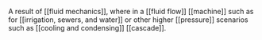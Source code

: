 A result of [[fluid mechanics]], where in a [[fluid flow]] [[machine]] such as for [[irrigation, sewers, and water]] or other higher [[pressure]] scenarios such as [[cooling and condensing]] [[cascade]].